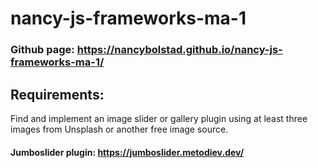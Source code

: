 # nancy-js-frameworks-ma-1

### Github page: https://nancybolstad.github.io/nancy-js-frameworks-ma-1/

## Requirements:

Find and implement an image slider or gallery plugin using at least three images from Unsplash or another free image source.

#### Jumboslider plugin: https://jumboslider.metodiev.dev/
